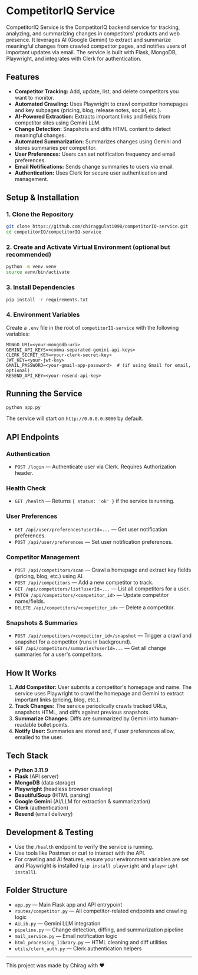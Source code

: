 # CompetitorIQ Service

CompetitorIQ Service is the CompetitorIQ backend service for tracking, analyzing, and summarizing changes in competitors' products and web presence. It leverages AI (Google Gemini) to extract and summarize meaningful changes from crawled competitor pages, and notifies users of important updates via email. The service is built with Flask, MongoDB, Playwright, and integrates with Clerk for authentication.

## Features

- **Competitor Tracking:** Add, update, list, and delete competitors you want to monitor.
- **Automated Crawling:** Uses Playwright to crawl competitor homepages and key subpages (pricing, blog, release notes, social, etc.).
- **AI-Powered Extraction:** Extracts important links and fields from competitor sites using Gemini LLM.
- **Change Detection:** Snapshots and diffs HTML content to detect meaningful changes.
- **Automated Summarization:** Summarizes changes using Gemini and stores summaries per competitor.
- **User Preferences:** Users can set notification frequency and email preferences.
- **Email Notifications:** Sends change summaries to users via email.
- **Authentication:** Uses Clerk for secure user authentication and management.

## Setup & Installation

### 1. Clone the Repository
```bash
git clone https://github.com/chiraggulati098/competitorIQ-service.git
cd competitorIQ/competitorIQ-service
```

### 2. Create and Activate Virtual Environment (optional but recommended)
```bash
python -m venv venv
source venv/bin/activate
```

### 3. Install Dependencies
```bash
pip install -r requirements.txt
```

### 4. Environment Variables
Create a `.env` file in the root of `competitorIQ-service` with the following variables:

```
MONGO_URI=<your-mongodb-uri>
GEMINI_API_KEYS=<comma-separated-gemini-api-keys>
CLERK_SECRET_KEY=<your-clerk-secret-key>
JWT_KEY=<your-jwt-key>
GMAIL_PASSWORD=<your-gmail-app-password>  # (if using Gmail for email, optional)
RESEND_API_KEY=<your-resend-api-key>
```

## Running the Service

```bash
python app.py
```
The service will start on `http://0.0.0.0:8000` by default.

## API Endpoints

### Authentication
- `POST /login` — Authenticate user via Clerk. Requires Authorization header.

### Health Check
- `GET /health` — Returns `{ status: 'ok' }` if the service is running.

### User Preferences
- `GET /api/user/preferences?userId=...` — Get user notification preferences.
- `POST /api/user/preferences` — Set user notification preferences.

### Competitor Management
- `POST /api/competitors/scan` — Crawl a homepage and extract key fields (pricing, blog, etc.) using AI.
- `POST /api/competitors` — Add a new competitor to track.
- `GET /api/competitors/list?userId=...` — List all competitors for a user.
- `PATCH /api/competitors/<competitor_id>` — Update competitor name/fields.
- `DELETE /api/competitors/<competitor_id>` — Delete a competitor.

### Snapshots & Summaries
- `POST /api/competitors/<competitor_id>/snapshot` — Trigger a crawl and snapshot for a competitor (runs in background).
- `GET /api/competitors/summaries?userId=...` — Get all change summaries for a user's competitors.

## How It Works

1. **Add Competitor:** User submits a competitor's homepage and name. The service uses Playwright to crawl the homepage and Gemini to extract important links (pricing, blog, etc.).
2. **Track Changes:** The service periodically crawls tracked URLs, snapshots HTML, and diffs against previous snapshots.
3. **Summarize Changes:** Diffs are summarized by Gemini into human-readable bullet points.
4. **Notify User:** Summaries are stored and, if user preferences allow, emailed to the user.

## Tech Stack
- **Python 3.11.9**
- **Flask** (API server)
- **MongoDB** (data storage)
- **Playwright** (headless browser crawling)
- **BeautifulSoup** (HTML parsing)
- **Google Gemini** (AI/LLM for extraction & summarization)
- **Clerk** (authentication)
- **Resend** (email delivery)

## Development & Testing
- Use the `/health` endpoint to verify the service is running.
- Use tools like Postman or curl to interact with the API.
- For crawling and AI features, ensure your environment variables are set and Playwright is installed (`pip install playwright` and `playwright install`).

## Folder Structure
- `app.py` — Main Flask app and API entrypoint
- `routes/competitor.py` — All competitor-related endpoints and crawling logic
- `AiLib.py` — Gemini LLM integration
- `pipeline.py` — Change detection, diffing, and summarization pipeline
- `mail_service.py` — Email notification logic
- `html_processing_library.py` — HTML cleaning and diff utilities
- `utils/clerk_auth.py` — Clerk authentication helpers

---

This project was made by Chirag with ❤️